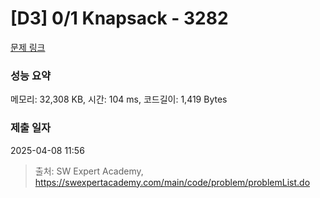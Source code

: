 # [D3] 0/1 Knapsack - 3282 

[문제 링크](https://swexpertacademy.com/main/code/problem/problemDetail.do?contestProbId=AWBJAVpqrzQDFAWr) 

### 성능 요약

메모리: 32,308 KB, 시간: 104 ms, 코드길이: 1,419 Bytes

### 제출 일자

2025-04-08 11:56



> 출처: SW Expert Academy, https://swexpertacademy.com/main/code/problem/problemList.do